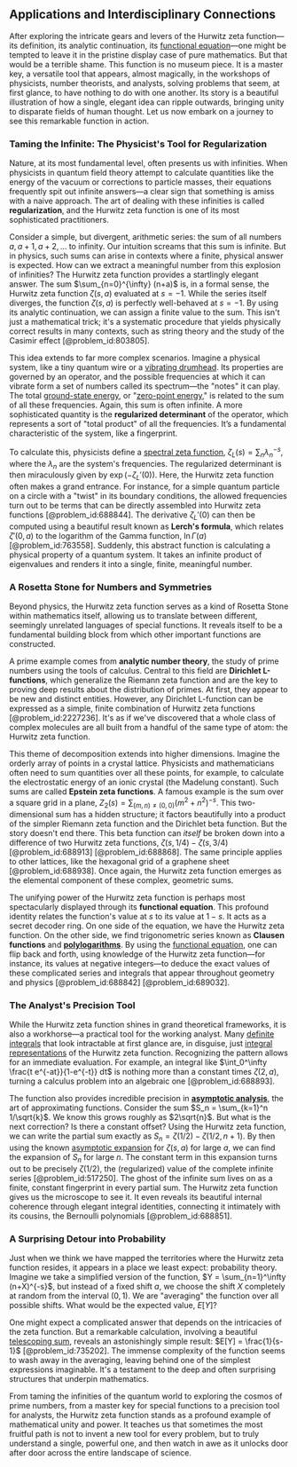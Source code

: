 ## Applications and Interdisciplinary Connections

After exploring the intricate gears and levers of the Hurwitz zeta function—its definition, its analytic continuation, its [functional equation](@article_id:176093)—one might be tempted to leave it in the pristine display case of pure mathematics. But that would be a terrible shame. This function is no museum piece. It is a master key, a versatile tool that appears, almost magically, in the workshops of physicists, number theorists, and analysts, solving problems that seem, at first glance, to have nothing to do with one another. Its story is a beautiful illustration of how a single, elegant idea can ripple outwards, bringing unity to disparate fields of human thought. Let us now embark on a journey to see this remarkable function in action.

### Taming the Infinite: The Physicist's Tool for Regularization

Nature, at its most fundamental level, often presents us with infinities. When physicists in quantum field theory attempt to calculate quantities like the energy of the vacuum or corrections to particle masses, their equations frequently spit out infinite answers—a clear sign that something is amiss with a naive approach. The art of dealing with these infinities is called **regularization**, and the Hurwitz zeta function is one of its most sophisticated practitioners.

Consider a simple, but divergent, arithmetic series: the sum of all numbers $a, a+1, a+2, \dots$ to infinity. Our intuition screams that this sum is infinite. But in physics, such sums can arise in contexts where a finite, physical answer is expected. How can we extract a meaningful number from this explosion of infinities? The Hurwitz zeta function provides a startlingly elegant answer. The sum $\sum_{n=0}^{\infty} (n+a)$ is, in a formal sense, the Hurwitz zeta function $\zeta(s,a)$ evaluated at $s=-1$. While the series itself diverges, the function $\zeta(s,a)$ is perfectly well-behaved at $s=-1$. By using its analytic continuation, we can assign a finite value to the sum. This isn't just a mathematical trick; it's a systematic procedure that yields physically correct results in many contexts, such as string theory and the study of the Casimir effect [@problem_id:803805].

This idea extends to far more complex scenarios. Imagine a physical system, like a tiny quantum wire or a [vibrating drumhead](@article_id:175992). Its properties are governed by an operator, and the possible frequencies at which it can vibrate form a set of numbers called its spectrum—the "notes" it can play. The total [ground-state energy](@article_id:263210), or "[zero-point energy](@article_id:141682)," is related to the sum of all these frequencies. Again, this sum is often infinite. A more sophisticated quantity is the **regularized determinant** of the operator, which represents a sort of "total product" of all the frequencies. It’s a fundamental characteristic of the system, like a fingerprint.

To calculate this, physicists define a [spectral zeta function](@article_id:197088), $\zeta_L(s) = \sum_n \lambda_n^{-s}$, where the $\lambda_n$ are the system's frequencies. The regularized determinant is then miraculously given by $\exp(-\zeta_L'(0))$. Here, the Hurwitz zeta function often makes a grand entrance. For instance, for a simple quantum particle on a circle with a "twist" in its boundary conditions, the allowed frequencies turn out to be terms that can be directly assembled into Hurwitz zeta functions [@problem_id:688844]. The derivative $\zeta_L'(0)$ can then be computed using a beautiful result known as **Lerch's formula**, which relates $\zeta'(0, a)$ to the logarithm of the Gamma function, $\ln\Gamma(a)$ [@problem_id:763558]. Suddenly, this abstract function is calculating a physical property of a quantum system. It takes an infinite product of eigenvalues and renders it into a single, finite, meaningful number.

### A Rosetta Stone for Numbers and Symmetries

Beyond physics, the Hurwitz zeta function serves as a kind of Rosetta Stone within mathematics itself, allowing us to translate between different, seemingly unrelated languages of special functions. It reveals itself to be a fundamental building block from which other important functions are constructed.

A prime example comes from **analytic number theory**, the study of prime numbers using the tools of calculus. Central to this field are **Dirichlet L-functions**, which generalize the Riemann zeta function and are the key to proving deep results about the distribution of primes. At first, they appear to be new and distinct entities. However, any Dirichlet L-function can be expressed as a simple, finite combination of Hurwitz zeta functions [@problem_id:2227236]. It's as if we've discovered that a whole class of complex molecules are all built from a handful of the same type of atom: the Hurwitz zeta function.

This theme of decomposition extends into higher dimensions. Imagine the orderly array of points in a crystal lattice. Physicists and mathematicians often need to sum quantities over all these points, for example, to calculate the electrostatic energy of an ionic crystal (the Madelung constant). Such sums are called **Epstein zeta functions**. A famous example is the sum over a square grid in a plane, $Z_2(s) = \sum_{(m,n)\neq(0,0)} (m^2+n^2)^{-s}$. This two-dimensional sum has a hidden structure; it factors beautifully into a product of the simpler Riemann zeta function and the Dirichlet beta function. But the story doesn't end there. This beta function can *itself* be broken down into a difference of two Hurwitz zeta functions, $\zeta(s, 1/4) - \zeta(s, 3/4)$ [@problem_id:688913] [@problem_id:688868]. The same principle applies to other lattices, like the hexagonal grid of a graphene sheet [@problem_id:688938]. Once again, the Hurwitz zeta function emerges as the elemental component of these complex, geometric sums.

The unifying power of the Hurwitz zeta function is perhaps most spectacularly displayed through its **functional equation**. This profound identity relates the function's value at $s$ to its value at $1-s$. It acts as a secret decoder ring. On one side of the equation, we have the Hurwitz zeta function. On the other side, we find trigonometric series known as **Clausen functions** and **[polylogarithms](@article_id:203777)**. By using the [functional equation](@article_id:176093), one can flip back and forth, using knowledge of the Hurwitz zeta function—for instance, its values at negative integers—to deduce the exact values of these complicated series and integrals that appear throughout geometry and physics [@problem_id:688842] [@problem_id:689032].

### The Analyst's Precision Tool

While the Hurwitz zeta function shines in grand theoretical frameworks, it is also a workhorse—a practical tool for the working analyst. Many [definite integrals](@article_id:147118) that look intractable at first glance are, in disguise, just [integral representations](@article_id:203815) of the Hurwitz zeta function. Recognizing the pattern allows for an immediate evaluation. For example, an integral like $\int_0^\infty \frac{t e^{-at}}{1-e^{-t}} dt$ is nothing more than a constant times $\zeta(2,a)$, turning a calculus problem into an algebraic one [@problem_id:688893].

The function also provides incredible precision in **[asymptotic analysis](@article_id:159922)**, the art of approximating functions. Consider the sum $S_n = \sum_{k=1}^n 1/\sqrt{k}$. We know this grows roughly as $2\sqrt{n}$. But what is the next correction? Is there a constant offset? Using the Hurwitz zeta function, we can write the partial sum exactly as $S_n = \zeta(1/2) - \zeta(1/2, n+1)$. By then using the known [asymptotic expansion](@article_id:148808) for $\zeta(s,a)$ for large $a$, we can find the expansion of $S_n$ for large $n$. The constant term in this expansion turns out to be precisely $\zeta(1/2)$, the (regularized) value of the complete infinite series [@problem_id:517250]. The ghost of the infinite sum lives on as a finite, constant fingerprint in every partial sum. The Hurwitz zeta function gives us the microscope to see it. It even reveals its beautiful internal coherence through elegant integral identities, connecting it intimately with its cousins, the Bernoulli polynomials [@problem_id:688851].

### A Surprising Detour into Probability

Just when we think we have mapped the territories where the Hurwitz zeta function resides, it appears in a place we least expect: probability theory. Imagine we take a simplified version of the function, $Y = \sum_{n=1}^\infty (n+X)^{-s}$, but instead of a fixed shift $a$, we choose the shift $X$ completely at random from the interval $(0, 1)$. We are "averaging" the function over all possible shifts. What would be the expected value, $E[Y]$?

One might expect a complicated answer that depends on the intricacies of the zeta function. But a remarkable calculation, involving a beautiful [telescoping sum](@article_id:261855), reveals an astonishingly simple result: $E[Y] = \frac{1}{s-1}$ [@problem_id:735202]. The immense complexity of the function seems to wash away in the averaging, leaving behind one of the simplest expressions imaginable. It's a testament to the deep and often surprising structures that underpin mathematics.

From taming the infinities of the quantum world to exploring the cosmos of prime numbers, from a master key for special functions to a precision tool for analysts, the Hurwitz zeta function stands as a profound example of mathematical unity and power. It teaches us that sometimes the most fruitful path is not to invent a new tool for every problem, but to truly understand a single, powerful one, and then watch in awe as it unlocks door after door across the entire landscape of science.